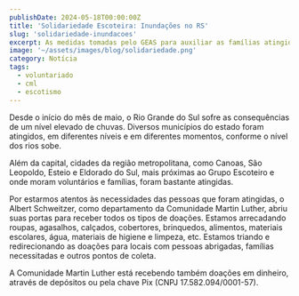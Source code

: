 ```yaml
---
publishDate: 2024-05-18T00:00:00Z
title: 'Solidariedade Escoteira: Inundações no RS'
slug: 'solidariedade-inundacoes'
excerpt: As medidas tomadas pelo GEAS para auxiliar as famílias atingidas pelas inundações de maio de 2024.
image: '~/assets/images/blog/solidariedade.png'
category: Notícia
tags:
  - voluntariado
  - cml
  - escotismo
---
```


Desde o início do mês de maio, o Rio Grande do Sul sofre as consequências de um nível elevado de chuvas. Diversos municípios do estado foram atingidos, em diferentes níveis e em diferentes momentos, conforme o nível dos rios sobe.

Além da capital, cidades da região metropolitana, como Canoas, São Leopoldo, Esteio e Eldorado do Sul, mais próximas ao Grupo Escoteiro e onde moram voluntários e famílias, foram bastante atingidas.

Por estarmos atentos às necessidades das pessoas que foram atingidas, o Albert Schweitzer, como departamento da Comunidade Martin Luther, abriu suas portas para receber todos os tipos de doações. Estamos arrecadando roupas, agasalhos, calçados, cobertores, brinquedos, alimentos, materiais escolares, água, materiais de higiene e limpeza, etc. Estamos triando e redirecionando as doações para locais com pessoas abrigadas, famílias necessitadas e outros pontos de coleta.

A Comunidade Martin Luther está recebendo também doações em dinheiro, através de depósitos ou pela chave Pix (CNPJ 17.582.094/0001-57).
